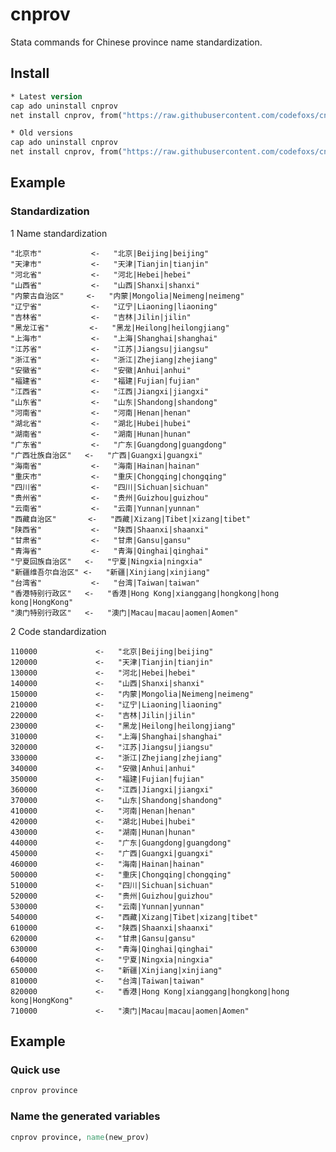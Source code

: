 # cnprov
Stata commands for Chinese province name standardization.

## Install

```stata
* Latest version
cap ado uninstall cnprov
net install cnprov, from("https://raw.githubusercontent.com/codefoxs/cnprov/main/") replace

* Old versions
cap ado uninstall cnprov
net install cnprov, from("https://raw.githubusercontent.com/codefoxs/cnprov/v#.#.#/") replace
```

## Example

### Standardization

1 Name standardization

    "北京市"           <-   "北京|Beijing|beijing"
    "天津市"           <-   "天津|Tianjin|tianjin"
    "河北省"           <-   "河北|Hebei|hebei"
    "山西省"           <-   "山西|Shanxi|shanxi"
    "内蒙古自治区"     <-   "内蒙|Mongolia|Neimeng|neimeng"
    "辽宁省"           <-   "辽宁|Liaoning|liaoning"
    "吉林省"           <-   "吉林|Jilin|jilin"
    "黑龙江省"         <-   "黑龙|Heilong|heilongjiang"
    "上海市"           <-   "上海|Shanghai|shanghai"
    "江苏省"           <-   "江苏|Jiangsu|jiangsu"
    "浙江省"           <-   "浙江|Zhejiang|zhejiang"
    "安徽省"           <-   "安徽|Anhui|anhui"
    "福建省"           <-   "福建|Fujian|fujian"
    "江西省"           <-   "江西|Jiangxi|jiangxi"
    "山东省"           <-   "山东|Shandong|shandong"
    "河南省"           <-   "河南|Henan|henan"
    "湖北省"           <-   "湖北|Hubei|hubei"
    "湖南省"           <-   "湖南|Hunan|hunan"
    "广东省"           <-   "广东|Guangdong|guangdong"
    "广西壮族自治区"   <-   "广西|Guangxi|guangxi"
    "海南省"           <-   "海南|Hainan|hainan"
    "重庆市"           <-   "重庆|Chongqing|chongqing"
    "四川省"           <-   "四川|Sichuan|sichuan"
    "贵州省"           <-   "贵州|Guizhou|guizhou"
    "云南省"           <-   "云南|Yunnan|yunnan"
    "西藏自治区"       <-   "西藏|Xizang|Tibet|xizang|tibet"
    "陕西省"           <-   "陕西|Shaanxi|shaanxi"
    "甘肃省"           <-   "甘肃|Gansu|gansu"
    "青海省"           <-   "青海|Qinghai|qinghai"
    "宁夏回族自治区"   <-   "宁夏|Ningxia|ningxia"
    "新疆维吾尔自治区" <-   "新疆|Xinjiang|xinjiang"
    "台湾省"           <-   "台湾|Taiwan|taiwan"
    "香港特别行政区"   <-   "香港|Hong Kong|xianggang|hongkong|hong kong|HongKong"
    "澳门特别行政区"   <-   "澳门|Macau|macau|aomen|Aomen"

 2 Code standardization

    110000             <-   "北京|Beijing|beijing"
    120000             <-   "天津|Tianjin|tianjin"
    130000             <-   "河北|Hebei|hebei"
    140000             <-   "山西|Shanxi|shanxi"
    150000             <-   "内蒙|Mongolia|Neimeng|neimeng"
    210000             <-   "辽宁|Liaoning|liaoning"
    220000             <-   "吉林|Jilin|jilin"
    230000             <-   "黑龙|Heilong|heilongjiang"
    310000             <-   "上海|Shanghai|shanghai"
    320000             <-   "江苏|Jiangsu|jiangsu"
    330000             <-   "浙江|Zhejiang|zhejiang"
    340000             <-   "安徽|Anhui|anhui"
    350000             <-   "福建|Fujian|fujian"
    360000             <-   "江西|Jiangxi|jiangxi"
    370000             <-   "山东|Shandong|shandong"
    410000             <-   "河南|Henan|henan"
    420000             <-   "湖北|Hubei|hubei"
    430000             <-   "湖南|Hunan|hunan"
    440000             <-   "广东|Guangdong|guangdong"
    450000             <-   "广西|Guangxi|guangxi"
    460000             <-   "海南|Hainan|hainan"
    500000             <-   "重庆|Chongqing|chongqing"
    510000             <-   "四川|Sichuan|sichuan"
    520000             <-   "贵州|Guizhou|guizhou"
    530000             <-   "云南|Yunnan|yunnan"
    540000             <-   "西藏|Xizang|Tibet|xizang|tibet"
    610000             <-   "陕西|Shaanxi|shaanxi"
    620000             <-   "甘肃|Gansu|gansu"
    630000             <-   "青海|Qinghai|qinghai"
    640000             <-   "宁夏|Ningxia|ningxia"
    650000             <-   "新疆|Xinjiang|xinjiang"
    810000             <-   "台湾|Taiwan|taiwan"
    820000             <-   "香港|Hong Kong|xianggang|hongkong|hong kong|HongKong"
    710000             <-   "澳门|Macau|macau|aomen|Aomen"

## Example

### Quick use

```stata
cnprov province
```

### Name the generated variables

```stata
cnprov province, name(new_prov)
```

